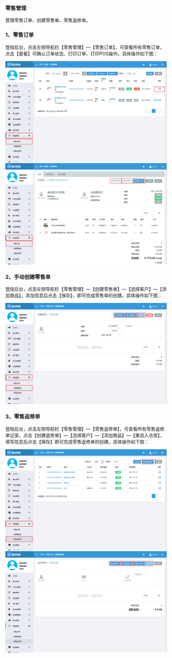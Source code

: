 ### 零售管理

管理零售订单、创建零售单、零售返修单。

### 1、零售订单

登陆后台，点击左侧导航栏【零售管理】—【零售订单】，可查看所有零售订单，点击【查看】可确认订单状态、打印订单、打印POS操作。具体操作如下图：

![](/assets/零售订单01.jpg)![](/assets/零售订单02.jpg)

### 2、手动创建零售单

登陆后台，点击左侧导航栏【零售管理】—【创建零售单】—【选择客户】—【添加商品】，添加信息后点击【保存】，即可完成零售单的创建。具体操作如下图：

![](/assets/创建零售单01.jpg)

### 3、零售返修单

登陆后台，点击左侧导航栏【零售管理】—【零售返修单】，可查看所有零售返修单记录，点击【创建返修单】—【选择客户】—【添加商品】—【重选入仓库】，填写信息后点击【保存】即可完成零售返修单的创建。具体操作如下图：

![](/assets/零售返修单01.jpg)![](/assets/零售返修单02.jpg)



